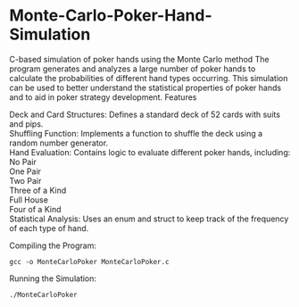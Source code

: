 # Monte-Carlo-Poker-Hand-Simulation
C-based simulation of poker hands using the Monte Carlo method
The program generates and analyzes a large number of poker hands to calculate the probabilities of different hand types occurring. This simulation can be used to better understand the statistical properties of poker hands and to aid in poker strategy development.
Features

Deck and Card Structures: Defines a standard deck of 52 cards with suits and pips.\
Shuffling Function: Implements a function to shuffle the deck using a random number generator.\
Hand Evaluation: Contains logic to evaluate different poker hands, including:\
    No Pair\
    One Pair\
    Two Pair\
    Three of a Kind\
    Full House\
    Four of a Kind\
Statistical Analysis: Uses an enum and struct to keep track of the frequency of each type of hand.

Compiling the Program:

    gcc -o MonteCarloPoker MonteCarloPoker.c

Running the Simulation:
    
    ./MonteCarloPoker

